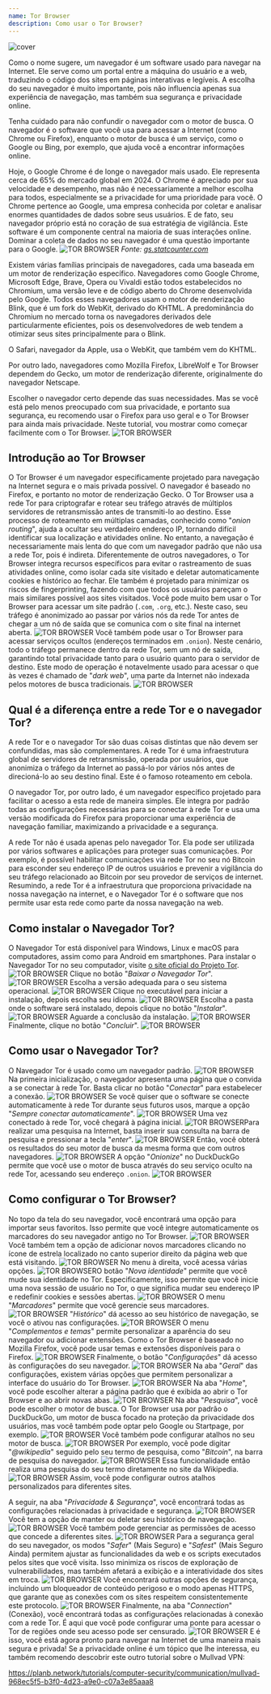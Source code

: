 ```yaml
---
name: Tor Browser
description: Como usar o Tor Browser?
---
```

![cover](assets/cover.webp)

Como o nome sugere, um navegador é um software usado para navegar na Internet. Ele serve como um portal entre a máquina do usuário e a web, traduzindo o código dos sites em páginas interativas e legíveis. A escolha do seu navegador é muito importante, pois não influencia apenas sua experiência de navegação, mas também sua segurança e privacidade online.

Tenha cuidado para não confundir o navegador com o motor de busca. O navegador é o software que você usa para acessar a Internet (como Chrome ou Firefox), enquanto o motor de busca é um serviço, como o Google ou Bing, por exemplo, que ajuda você a encontrar informações online.

Hoje, o Google Chrome é de longe o navegador mais usado. Ele representa cerca de 65% do mercado global em 2024. O Chrome é apreciado por sua velocidade e desempenho, mas não é necessariamente a melhor escolha para todos, especialmente se a privacidade for uma prioridade para você. O Chrome pertence ao Google, uma empresa conhecida por coletar e analisar enormes quantidades de dados sobre seus usuários. E de fato, seu navegador próprio está no coração de sua estratégia de vigilância. Este software é um componente central na maioria de suas interações online. Dominar a coleta de dados no seu navegador é uma questão importante para o Google.
![TOR BROWSER](assets/notext/01.webp)
*Fonte: [gs.statcounter.com](https://gs.statcounter.com/browser-market-share)*

Existem várias famílias principais de navegadores, cada uma baseada em um motor de renderização específico. Navegadores como Google Chrome, Microsoft Edge, Brave, Opera ou Vivaldi estão todos estabelecidos no Chromium, uma versão leve e de código aberto do Chrome desenvolvida pelo Google. Todos esses navegadores usam o motor de renderização Blink, que é um fork do WebKit, derivado do KHTML. A predominância do Chromium no mercado torna os navegadores derivados dele particularmente eficientes, pois os desenvolvedores de web tendem a otimizar seus sites principalmente para o Blink.

O Safari, navegador da Apple, usa o WebKit, que também vem do KHTML.

Por outro lado, navegadores como Mozilla Firefox, LibreWolf e Tor Browser dependem do Gecko, um motor de renderização diferente, originalmente do navegador Netscape.

Escolher o navegador certo depende das suas necessidades. Mas se você está pelo menos preocupado com sua privacidade, e portanto sua segurança, eu recomendo usar o Firefox para uso geral e o Tor Browser para ainda mais privacidade. Neste tutorial, vou mostrar como começar facilmente com o Tor Browser.
![TOR BROWSER](assets/notext/02.webp)

## Introdução ao Tor Browser

O Tor Browser é um navegador especificamente projetado para navegação na Internet segura e o mais privada possível. O navegador é baseado no Firefox, e portanto no motor de renderização Gecko.
O Tor Browser usa a rede Tor para criptografar e rotear seu tráfego através de múltiplos servidores de retransmissão antes de transmiti-lo ao destino. Esse processo de roteamento em múltiplas camadas, conhecido como "*onion routing*", ajuda a ocultar seu verdadeiro endereço IP, tornando difícil identificar sua localização e atividades online. No entanto, a navegação é necessariamente mais lenta do que com um navegador padrão que não usa a rede Tor, pois é indireta.
Diferentemente de outros navegadores, o Tor Browser integra recursos específicos para evitar o rastreamento de suas atividades online, como isolar cada site visitado e deletar automaticamente cookies e histórico ao fechar. Ele também é projetado para minimizar os riscos de fingerprinting, fazendo com que todos os usuários pareçam o mais similares possível aos sites visitados.
Você pode muito bem usar o Tor Browser para acessar um site padrão (`.com`, `.org`, etc.). Neste caso, seu tráfego é anonimizado ao passar por vários nós da rede Tor antes de chegar a um nó de saída que se comunica com o site final na internet aberta. ![TOR BROWSER](assets/notext/03.webp)
Você também pode usar o Tor Browser para acessar serviços ocultos (endereços terminados em `.onion`). Neste cenário, todo o tráfego permanece dentro da rede Tor, sem um nó de saída, garantindo total privacidade tanto para o usuário quanto para o servidor de destino. Este modo de operação é notavelmente usado para acessar o que às vezes é chamado de "*dark web*", uma parte da Internet não indexada pelos motores de busca tradicionais.
![TOR BROWSER](assets/notext/04.webp)

## Qual é a diferença entre a rede Tor e o navegador Tor?

A rede Tor e o navegador Tor são duas coisas distintas que não devem ser confundidas, mas são complementares. A rede Tor é uma infraestrutura global de servidores de retransmissão, operada por usuários, que anonimiza o tráfego da Internet ao passá-lo por vários nós antes de direcioná-lo ao seu destino final. Este é o famoso roteamento em cebola.

O navegador Tor, por outro lado, é um navegador específico projetado para facilitar o acesso a esta rede de maneira simples. Ele integra por padrão todas as configurações necessárias para se conectar à rede Tor e usa uma versão modificada do Firefox para proporcionar uma experiência de navegação familiar, maximizando a privacidade e a segurança.

A rede Tor não é usada apenas pelo navegador Tor. Ela pode ser utilizada por vários softwares e aplicações para proteger suas comunicações. Por exemplo, é possível habilitar comunicações via rede Tor no seu nó Bitcoin para esconder seu endereço IP de outros usuários e prevenir a vigilância do seu tráfego relacionado ao Bitcoin por seu provedor de serviços de internet.
Resumindo, a rede Tor é a infraestrutura que proporciona privacidade na nossa navegação na internet, e o Navegador Tor é o software que nos permite usar esta rede como parte da nossa navegação na web.

## Como instalar o Navegador Tor?

O Navegador Tor está disponível para Windows, Linux e macOS para computadores, assim como para Android em smartphones. Para instalar o Navegador Tor no seu computador, visite [o site oficial do Projeto Tor](https://www.torproject.org/).
![TOR BROWSER](assets/notext/05.webp)
Clique no botão "*Baixar o Navegador Tor*".
![TOR BROWSER](assets/notext/06.webp)
Escolha a versão adequada para o seu sistema operacional.
![TOR BROWSER](assets/notext/07.webp)
Clique no executável para iniciar a instalação, depois escolha seu idioma.
![TOR BROWSER](assets/notext/08.webp)
Escolha a pasta onde o software será instalado, depois clique no botão "*Instalar*".
![TOR BROWSER](assets/notext/09.webp)
Aguarde a conclusão da instalação.
![TOR BROWSER](assets/notext/10.webp)
Finalmente, clique no botão "*Concluir*".
![TOR BROWSER](assets/notext/11.webp)

## Como usar o Navegador Tor?

O Navegador Tor é usado como um navegador padrão.
![TOR BROWSER](assets/notext/12.webp)
Na primeira inicialização, o navegador apresenta uma página que o convida a se conectar à rede Tor. Basta clicar no botão "*Conectar*" para estabelecer a conexão.
![TOR BROWSER](assets/notext/13.webp)
Se você quiser que o software se conecte automaticamente à rede Tor durante seus futuros usos, marque a opção "*Sempre conectar automaticamente*".
![TOR BROWSER](assets/notext/14.webp)
Uma vez conectado à rede Tor, você chegará à página inicial.
![TOR BROWSER](assets/notext/15.webp)Para realizar uma pesquisa na Internet, basta inserir sua consulta na barra de pesquisa e pressionar a tecla "*enter*".
![TOR BROWSER](assets/notext/16.webp)
Então, você obterá os resultados do seu motor de busca da mesma forma que com outros navegadores.
![TOR BROWSER](assets/notext/17.webp)
A opção "*Onionize*" no DuckDuckGo permite que você use o motor de busca através do seu serviço oculto na rede Tor, acessando seu endereço `.onion`.
![TOR BROWSER](assets/notext/18.webp)

## Como configurar o Tor Browser?

No topo da tela do seu navegador, você encontrará uma opção para importar seus favoritos. Isso permite que você integre automaticamente os marcadores do seu navegador antigo no Tor Browser.
![TOR BROWSER](assets/notext/19.webp)
Você também tem a opção de adicionar novos marcadores clicando no ícone de estrela localizado no canto superior direito da página web que está visitando.
![TOR BROWSER](assets/notext/20.webp)
No menu à direita, você acessa várias opções.
![TOR BROWSER](assets/notext/21.webp)O botão "*Nova identidade*" permite que você mude sua identidade no Tor. Especificamente, isso permite que você inicie uma nova sessão de usuário no Tor, o que significa mudar seu endereço IP e redefinir cookies e sessões abertas.
![TOR BROWSER](assets/notext/22.webp)
O menu "*Marcadores*" permite que você gerencie seus marcadores.
![TOR BROWSER](assets/notext/23.webp)
"*Histórico*" dá acesso ao seu histórico de navegação, se você o ativou nas configurações.
![TOR BROWSER](assets/notext/24.webp)
O menu "*Complementos e temas*" permite personalizar a aparência do seu navegador ou adicionar extensões. Como o Tor Browser é baseado no Mozilla Firefox, você pode usar temas e extensões disponíveis para o Firefox.
![TOR BROWSER](assets/notext/25.webp)
Finalmente, o botão "*Configurações*" dá acesso às configurações do seu navegador.
![TOR BROWSER](assets/notext/26.webp)
Na aba "*Geral*" das configurações, existem várias opções que permitem personalizar a interface do usuário do Tor Browser.
![TOR BROWSER](assets/notext/27.webp)
Na aba "*Home*", você pode escolher alterar a página padrão que é exibida ao abrir o Tor Browser e ao abrir novas abas.
![TOR BROWSER](assets/notext/28.webp)
Na aba "*Pesquisa*", você pode escolher o motor de busca. O Tor Browser usa por padrão o DuckDuckGo, um motor de busca focado na proteção da privacidade dos usuários, mas você também pode optar pelo Google ou Startpage, por exemplo.
![TOR BROWSER](assets/notext/29.webp)
Você também pode configurar atalhos no seu motor de busca.
![TOR BROWSER](assets/notext/30.webp)
Por exemplo, você pode digitar "*@wikipedia*" seguido pelo seu termo de pesquisa, como "*Bitcoin*", na barra de pesquisa do navegador.
![TOR BROWSER](assets/notext/31.webp)
Essa funcionalidade então realiza uma pesquisa do seu termo diretamente no site da Wikipedia.
![TOR BROWSER](assets/notext/32.webp)
Assim, você pode configurar outros atalhos personalizados para diferentes sites.

A seguir, na aba "*Privacidade & Segurança*", você encontrará todas as configurações relacionadas à privacidade e segurança.
![TOR BROWSER](assets/notext/33.webp)
Você tem a opção de manter ou deletar seu histórico de navegação.
![TOR BROWSER](assets/notext/34.webp) Você também pode gerenciar as permissões de acesso que concede a diferentes sites.
![TOR BROWSER](assets/notext/35.webp)
Para a segurança geral do seu navegador, os modos "*Safer*" (Mais Seguro) e "*Safest*" (Mais Seguro Ainda) permitem ajustar as funcionalidades da web e os scripts executados pelos sites que você visita. Isso minimiza os riscos de exploração de vulnerabilidades, mas também afetará a exibição e a interatividade dos sites em troca. ![TOR BROWSER](assets/notext/36.webp) Você encontrará outras opções de segurança, incluindo um bloqueador de conteúdo perigoso e o modo apenas HTTPS, que garante que as conexões com os sites respeitem consistentemente este protocolo. ![TOR BROWSER](assets/notext/37.webp) Finalmente, na aba "*Connection*" (Conexão), você encontrará todas as configurações relacionadas à conexão com a rede Tor. É aqui que você pode configurar uma ponte para acessar o Tor de regiões onde seu acesso pode ser censurado. ![TOR BROWSER](assets/notext/38.webp) E é isso, você está agora pronto para navegar na Internet de uma maneira mais segura e privada! Se a privacidade online é um tópico que lhe interessa, eu também recomendo descobrir este outro tutorial sobre o Mullvad VPN:

https://planb.network/tutorials/computer-security/communication/mullvad-968ec5f5-b3f0-4d23-a9e0-c07a3e85aaa8
